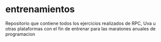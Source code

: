 # entrenamientos

Repositorio que contiene todos los ejercicios realizados de RPC, Uva u otras plataformas con el fin de entrenar para las maratones anuales de programacion
